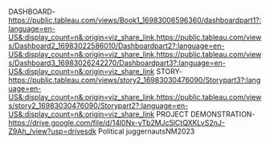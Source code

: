 DASHBOARD-https://public.tableau.com/views/Book1_16983006596360/dashboardpart1?:language=en-US&:display_count=n&:origin=viz_share_link,https://public.tableau.com/views/Dashboard2_16983022586010/Dashboardpart2?:language=en-US&:display_count=n&:origin=viz_share_link,https://public.tableau.com/views/Dashboard3_16983026242270/Dashboardpart3?:language=en-US&:display_count=n&:origin=viz_share_link
STORY-https://public.tableau.com/views/story2_16983030476090/Storypart3?:language=en-US&:display_count=n&:origin=viz_share_link,https://public.tableau.com/views/story2_16983030476090/Storypart2?:language=en-US&:display_count=n&:origin=viz_share_link
PROJECT DEMONSTRATION-https://drive.google.com/file/d/14l0Nx-yTb2MJc5lCtQXKLvS2nJ-Z9Ah_/view?usp=drivesdk
Political juggernautsNM2023
